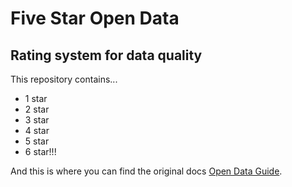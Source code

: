 # Five Star Open Data

## Rating system for data quality

This repository contains...

+ 1 star
+ 2 star
+ 3 star
+ 4 star
+ 5 star
+ 6 star!!!

And this is where you can find the original docs [Open Data Guide](https://5stardata.info/en/).
